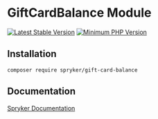 # GiftCardBalance Module
[![Latest Stable Version](https://poser.pugx.org/spryker/gift-card-balance/v/stable.svg)](https://packagist.org/packages/spryker/gift-card-balance)
[![Minimum PHP Version](https://img.shields.io/badge/php-%3E%3D%207.4-8892BF.svg)](https://php.net/)

## Installation

```
composer require spryker/gift-card-balance
```

## Documentation

[Spryker Documentation](https://spryker.github.io)
